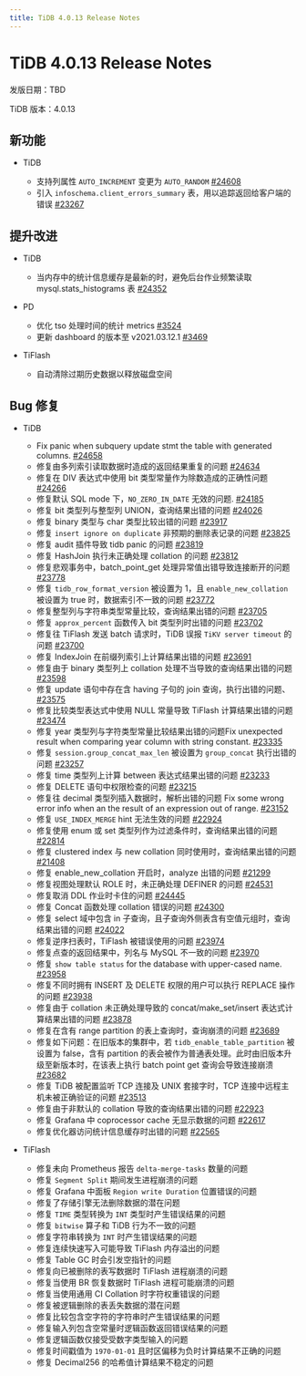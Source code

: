 ```yaml
---
title: TiDB 4.0.13 Release Notes
---
```


# TiDB 4.0.13 Release Notes

发版日期：TBD

TiDB 版本：4.0.13

## 新功能

+ TiDB

    - 支持列属性 `AUTO_INCREMENT` 变更为 `AUTO_RANDOM` [#24608](https://github.com/pingcap/tidb/pull/24608)
    - 引入 `infoschema.client_errors_summary` 表，用以追踪返回给客户端的错误 [#23267](https://github.com/pingcap/tidb/pull/23267)

## 提升改进

+ TiDB

    - 当内存中的统计信息缓存是最新的时，避免后台作业频繁读取 mysql.stats_histograms 表 [#24352](https://github.com/pingcap/tidb/pull/24352)

+ PD

    - 优化 tso 处理时间的统计 metrics [#3524](https://github.com/pingcap/pd/pull/3524)
    - 更新 dashboard 的版本至  v2021.03.12.1 [#3469](https://github.com/pingcap/pd/pull/3469)

+ TiFlash

    - 自动清除过期历史数据以释放磁盘空间

## Bug 修复

+ TiDB

    - Fix panic when subquery update stmt the table with generated columns. [#24658](https://github.com/pingcap/tidb/pull/24658)
    - 修复由多列索引读取数据时造成的返回结果重复的问题 [#24634](https://github.com/pingcap/tidb/pull/24634)
    - 修复在 DIV 表达式中使用 bit 类型常量作为除数造成的正确性问题 [#24266](https://github.com/pingcap/tidb/pull/24266)
    - 修复默认 SQL mode 下，`NO_ZERO_IN_DATE` 无效的问题. [#24185](https://github.com/pingcap/tidb/pull/24185)
    - 修复 bit 类型列与整型列 UNION，查询结果出错的问题 [#24026](https://github.com/pingcap/tidb/pull/24026)
    - 修复 binary 类型与 char 类型比较出错的问题 [#23917](https://github.com/pingcap/tidb/pull/23917)
    - 修复 `insert ignore on duplicate` 非预期的删除表记录的问题 [#23825](https://github.com/pingcap/tidb/pull/23825)
    - 修复 audit 插件导致 tidb panic 的问题 [#23819](https://github.com/pingcap/tidb/pull/23819)
    - 修复 HashJoin 执行未正确处理 collation 的问题 [#23812](https://github.com/pingcap/tidb/pull/23812)
    - 修复悲观事务中，batch_point_get 处理异常值出错导致连接断开的问题 [#23778](https://github.com/pingcap/tidb/pull/23778)
    - 修复 `tidb_row_format_version` 被设置为 1，且 `enable_new_collation` 被设置为 true 时，数据索引不一致的问题 [#23772](https://github.com/pingcap/tidb/pull/23772)
    - 修复整型列与字符串类型常量比较，查询结果出错的问题 [#23705](https://github.com/pingcap/tidb/pull/23705)
    - 修复 `approx_percent` 函数传入 bit 类型列时出错的问题 [#23702](https://github.com/pingcap/tidb/pull/23702)
    - 修复往 TiFlash 发送 batch 请求时，TiDB 误报 `TiKV server timeout` 的问题 [#23700](https://github.com/pingcap/tidb/pull/23700)
    - 修复 IndexJoin 在前缀列索引上计算结果出错的问题 [#23691](https://github.com/pingcap/tidb/pull/23691)
    - 修复由于 binary 类型列上 collation 处理不当导致的查询结果出错的问题 [#23598](https://github.com/pingcap/tidb/pull/23598)
    - 修复 update 语句中存在含 having 子句的 join 查询，执行出错的问题、 [#23575](https://github.com/pingcap/tidb/pull/23575)
    - 修复比较类型表达式中使用 NULL 常量导致 TiFlash 计算结果出错的问题 [#23474](https://github.com/pingcap/tidb/pull/23474)
    - 修复 year 类型列与字符类型常量比较结果出错的问题Fix unexpected result when comparing year column with string constant. [#23335](https://github.com/pingcap/tidb/pull/23335)
    - 修复 `session.group_concat_max_len` 被设置为 `group_concat` 执行出错的问题 [#23257](https://github.com/pingcap/tidb/pull/23257)
    - 修复 time 类型列上计算 between 表达式结果出错的问题 [#23233](https://github.com/pingcap/tidb/pull/23233)
    - 修复 DELETE 语句中权限检查的问题 [#23215](https://github.com/pingcap/tidb/pull/23215)
    - 修复往 decimal 类型列插入数据时，解析出错的问题 Fix some wrong error info when an the result of an expression out of range. [#23152](https://github.com/pingcap/tidb/pull/23152)
    - 修复 `USE_INDEX_MERGE` hint 无法生效的问题 [#22924](https://github.com/pingcap/tidb/pull/22924)
    - 修复使用 enum 或 set 类型列作为过滤条件时，查询结果出错的问题 [#22814](https://github.com/pingcap/tidb/pull/22814)
    - 修复 clustered index 与 new collation 同时使用时，查询结果出错的问题 [#21408](https://github.com/pingcap/tidb/pull/21408)
    - 修复 enable_new_collation 开启时，analyze 出错的问题 [#21299](https://github.com/pingcap/tidb/pull/21299)
    - 修复视图处理默认 ROLE 时，未正确处理 DEFINER 的问题 [#24531](https://github.com/pingcap/tidb/pull/24531)
    - 修复取消 DDL 作业时卡住的问题 [#24445](https://github.com/pingcap/tidb/pull/24445)
    - 修复 Concat 函数处理 collation 错误的问题 [#24300](https://github.com/pingcap/tidb/pull/24300)
    - 修复 select 域中包含 in 子查询，且子查询外侧表含有空值元组时，查询结果出错的问题 [#24022](https://github.com/pingcap/tidb/pull/24022)
    - 修复逆序扫表时，TiFlash 被错误使用的问题 [#23974](https://github.com/pingcap/tidb/pull/23974)
    - 修复点查的返回结果中，列名与 MySQL 不一致的问题 [#23970](https://github.com/pingcap/tidb/pull/23970)
    - 修复 `show table status` for the database with upper-cased name. [#23958](https://github.com/pingcap/tidb/pull/23958)
    - 修复不同时拥有 INSERT 及 DELETE 权限的用户可以执行 REPLACE 操作的问题 [#23938](https://github.com/pingcap/tidb/pull/23938)
    - 修复由于 collation 未正确处理导致的 concat/make_set/insert 表达式计算结果出错的问题 [#23878](https://github.com/pingcap/tidb/pull/23878)
    - 修复在含有 range partition 的表上查询时，查询崩溃的问题 [#23689](https://github.com/pingcap/tidb/pull/23689)
    - 修复如下问题：在旧版本的集群中，若 `tidb_enable_table_partition` 被设置为 false，含有 partition 的表会被作为普通表处理。此时由旧版本升级至新版本时，在该表上执行 batch point get 查询会导致连接崩溃 [#23682](https://github.com/pingcap/tidb/pull/23682)
    - 修复 TiDB 被配置监听 TCP 连接及 UNIX 套接字时，TCP 连接中远程主机未被正确验证的问题 [#23513](https://github.com/pingcap/tidb/pull/23513)
    - 修复由于非默认的 collation 导致的查询结果出错的问题 [#22923](https://github.com/pingcap/tidb/pull/22923)
    - 修复 Grafana 中 coprocessor cache 无显示数据的问题 [#22617](https://github.com/pingcap/tidb/pull/22617)
    - 修复优化器访问统计信息缓存时出错的问题 [#22565](https://github.com/pingcap/tidb/pull/22565)

+ TiFlash

    - 修复未向 Prometheus 报告 `delta-merge-tasks` 数量的问题
    - 修复 `Segment Split` 期间发生进程崩溃的问题
    - 修复 Grafana 中面板 `Region write Duration` 位置错误的问题
    - 修复了存储引擎无法删除数据的潜在问题
    - 修复 `TIME` 类型转换为 `INT` 类型时产生错误结果的问题
    - 修复 `bitwise` 算子和 TiDB 行为不一致的问题
    - 修复字符串转换为 `INT` 时产生错误结果的问题
    - 修复连续快速写入可能导致 TiFlash 内存溢出的问题
    - 修复 Table GC 时会引发空指针的问题
    - 修复向已被删除的表写数据时 TiFlash 进程崩溃的问题
    - 修复当使用 BR 恢复数据时 TiFlash 进程可能崩溃的问题
    - 修复当使用通用 CI Collation 时字符权重错误的问题
    - 修复被逻辑删除的表丢失数据的潜在问题
    - 修复比较包含空字符的字符串时产生错误结果的问题
    - 修复输入列包含空常量时逻辑函数返回错误结果的问题
    - 修复逻辑函数仅接受受数字类型输入的问题
    - 修复时间戳值为 `1970-01-01` 且时区偏移为负时计算结果不正确的问题
    - 修复 Decimal256 的哈希值计算结果不稳定的问题
